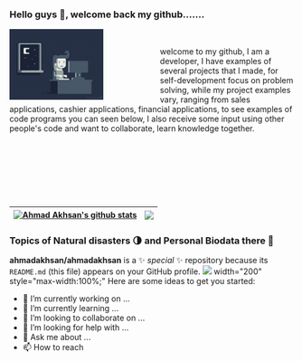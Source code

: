 ### Hello guys 👋, welcome back my github.......


 <!---


 <div style="text-align:justiv; width:75%;">
 <img src="giphy.gif" style="float:left; margin:0 8px 4px 0;" /> 
 welcome to my github, I am a developer, I have examples of several projects that I made, for self-development focus on problem solving, while my project examples vary, ranging from sales applications, cashier applications, financial applications, to see examples of code programs you can seen below, I also receive some input using other people's code and want to collaborate, learn knowledge together.

</div>
  <img align="left" src="giphy.gif" height="200" style="margin:0 8px 4px 0;" />

 

<img src="https://time2hack.com/favicon.png" height="60" align="right" style="float:right; border-radius: 3px;overflow: hidden;"/>


<div style="display: flex; align-items: left;">
  <img src="giphy.gif" alt="deskripsi gambar"  height="200">
  <p>Ini adalah tulisan di samping gambar.</p>
</div>
<br />
-->


<img align="left" width="33%" src="giphy.gif"  style="vertical-align:middle;margin-right:100px;" /> 

<p>
   &nbsp;
  <p>
  
 welcome to my github, I am a developer, I have examples of several projects that I made, for self-development focus on problem solving, while my project examples vary, ranging from sales applications, cashier applications, financial applications, to see examples of code programs you can seen below, I also receive some input using other people's code and want to collaborate, learn knowledge together.
</p>
</p>



<br/><br/>
<br/>
<br/>
<br/>
<br/>




| <a href="https://github.com/ahmadakhsan/github-readme-stats"><img align="center" src="https://github-readme-stats.vercel.app/api?username=ahmadakhsan&show_icons=true&include_all_commits=true&theme=buefy&hide_border=true" alt="Ahmad Akhsan's github stats" /></a> | <a href="https://github.com/ahmadakhsan/github-readme-stats"><img align="center" src="https://github-readme-stats.vercel.app/api/top-langs/?username=ahmadakhsan&layout=compact&theme=buefy&hide_border=true" /></a> |
| ------------- | ------------- |

### Topics of Natural disasters 🌗 and Personal Biodata there 📝




  


**ahmadakhsan/ahmadakhsan** is a ✨ _special_ ✨ repository because its `README.md` (this file) appears on your GitHub profile.
<img src=”http://link-foto”>
width="200" style="max-width:100%;"
Here are some ideas to get you started:

- 🔭 I’m currently working on ...
- 🌱 I’m currently learning ...
- 👯 I’m looking to collaborate on ...
- 🤔 I’m looking for help with ...
- 💬 Ask me about ...
- 📫 How to reach
